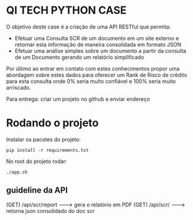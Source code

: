# QI TECH PYTHON CASE

O objetivo deste case é a criação de uma API RESTful que permita:
* Efetuar uma Consulta SCR de um documento em um site externo e retornar esta informação de maneira consolidada em formato JSON
* Efetuar uma análise simples sobre um documento a partir da consulta de um Documento gerando um relatório simplificado


Por último ao entrar em contato com estes conhecimentos propor uma abordagem sobre estes dados para oferecer um Rank de Risco de crédito para esta consulta onde 0% seria muito confiável e 100% seria muito arriscado.

Para entrega: criar um projeto no github e enviar endereço

# Rodando o projeto

Instalar os pacotes do projeto:
```
pip install -r requirements.txt
```

No root do projeto rodar:
```
./app.sh
```

## guideline da API

(GET) /api/scr/report  ---> gera o relatório em PDF
(GET) /api/scr/        ---> retorna json consolidado do doc scr